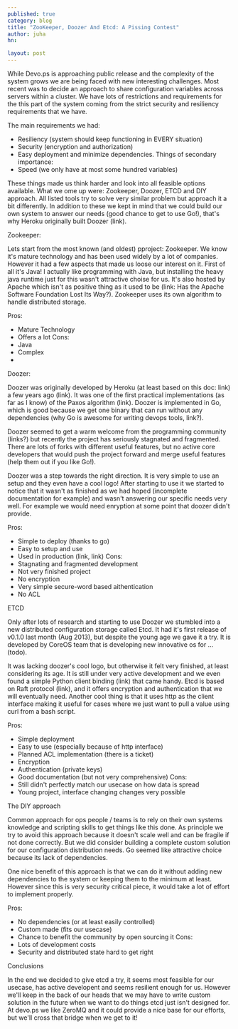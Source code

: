 ```yaml
---
published: true
category: blog
title: "ZooKeeper, Doozer And Etcd: A Pissing Contest"
author: juha
hn: 

layout: post
---
```




While Devo.ps is approaching public release and the complexity of the system grows we are being faced with new interesting challenges. Most recent was to decide an approach to share configuration variables across servers within a cluster. We have lots of restrictions and requirements for the this part of the system coming from the strict security and resiliency requirements that we have. 

The main requirements we had:
  - Resiliency (system should keep functioning in EVERY situation)
  - Security (encryption and authorization)
  - Easy deployment and minimize dependencies.
  Things of secondary importance:
   - Speed (we only have at most some hundred variables)
   
These things made us think harder and look into all feasible options available. What we ome up were: Zookeeper, Doozer, ETCD and DIY approach. All listed tools try to solve very similar problem but approach it a bit differently. In addition to these we kept in mind that we could build our own system  to answer our needs (good chance to get to use Go!), that's why Heroku originally built Doozer (link).


Zookeeper:

Lets start from the most known (and oldest) pproject: Zookeeper. We know it's mature technology and has been used widely by a lot of companies. However it had a few aspects that made us loose our interest on it. First of all it's Java! I actually like programming with Java, but installing the heavy java runtime just for this wasn't attractive choise for us. It's also hosted by Apache which isn't as positive thing as it used to be (link: Has the Apache Software Foundation Lost Its Way?). Zookeeper uses its own algorithm to handle distributed storage.

Pros:
 - Mature Technology
 - Offers a lot
Cons:
 - Java
 - Complex
 - 

Doozer:

Doozer was originally developed by Heroku (at least based on this doc: link) a few years ago (link). It was one of the first practical implementations (as far as I know) of the Paxos algorithm (link). Doozer is implemented in Go, which is good because we get one binary that can run without any dependencies (why Go is awesome for writing devops tools, link?). 

Doozer seemed to get a warm welcome from the programming community (links?) but recently the project has seriously stagnated and fragmented. There are lots of forks with different useful features, but no active core developers that would push the project forward and merge useful features (help them out if you like Go!). 

Doozer was a step towards the right direction. It is very simple to use an setup and they even have a cool logo! After starting to use it we started to notice that it wasn't as finished as we had hoped (incomplete documentation for example) and wasn't answering our specific needs very well. For example we would need enryption at some point that doozer didn't provide.

Pros:
 - Simple to deploy (thanks to go)
 - Easy to setup and use
 - Used in production (link, link)
 Cons:
 - Stagnating and fragmented development
 - Not very finished project
 - No encryption
 - Very simple secure-word based aithentication
 - No ACL
 
 ETCD
 
 Only after lots of research and starting to use Doozer we stumbled into a new distributed configuration storage called Etcd. It had it's first release of v0.1.0 last month (Aug 2013), but despite the young age we gave it a try. It is developed by CoreOS team that is developing new innovative os for ...(todo).
 
It was lacking doozer's cool logo, but otherwise it felt very finished, at least considering its age. It is still under very active development and we even found a simple Python client binding (link) that came handy. Etcd is based on Raft protocol (link), and it offers encryption and authentication that we will eventually need. Another cool thing is that it uses http as the client interface making it useful for cases where we just want to pull a value using curl from a bash script.

Pros:
 - Simple deployment 
 - Easy to use (especially because of http interface)
 - Planned ACL implementation (there is a ticket)
  - Encryption
  - Authentication (private keys)
  - Good documentation (but not very comprehensive)
  Cons:
  - Still didn't perfectly match our usecase on how data is spread
  - Young project, interface changing changes very possible
  
  The DIY approach
  
Common approach for ops people / teams is to rely on their own systems knowledge and scripting skills to get things like this done. As principle we try to avoid this approach because it doesn't scale well and can be fragile if not done correctly. But we did consider building a complete custom solution for our configuration distribution needs. Go seemed like attractive choice because its lack of dependencies.

One nice benefit of this approach is that we can do it without adding new dependencies to the system or keeping them to the minimum at least. However since this is very security critical piece, it would take a lot of effort to implement properly.

Pros:
 - No dependencies (or at least easily controlled)
 - Custom made (fits our usecase)
 - Chance to benefit the community by open sourcing it
 Cons:
  - Lots of development costs
  - Security and distributed state hard to get right



Conclusions

In the end we decided to give etcd a try, it seems most feasible for our usecase, has active developent and seems resilient enough for us. However we'll keep in the back of our heads that we may have to write custom solution in the future when we want to do things etcd just isn't designed for. At devo.ps we like ZeroMQ and it could provide a nice base for our efforts, but we'll cross that bridge when we get to it!
